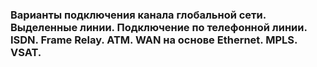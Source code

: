 ### Варианты подключения канала глобальной сети. Выделенные линии. Подключение по телефонной линии. ISDN. Frame Relay. ATM. WAN на основе Ethernet. MPLS. VSAT.